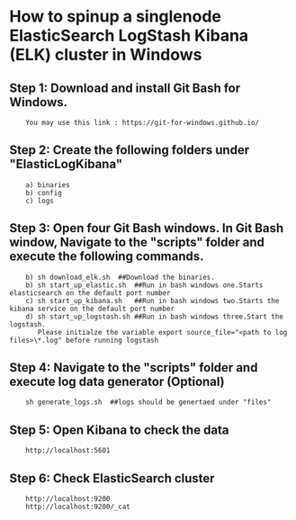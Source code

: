 # How to spinup a singlenode ElasticSearch LogStash Kibana (ELK) cluster in Windows

## Step 1: Download and install Git Bash for Windows.
		You may use this link : https://git-for-windows.github.io/

## Step 2: Create the following folders under "ElasticLogKibana"
		
		a) binaries
		b) config
		c) logs 		

## Step 3: Open four Git Bash windows. In Git Bash window, Navigate to the "scripts" folder and execute the following commands.

		b) sh download_elk.sh  ##Download the binaries.
		b) sh start_up_elastic.sh  ##Run in bash windows one.Starts elasticsearch on the default port number
		c) sh start_up_kibana.sh   ##Run in bash windows two.Starts the kibana service on the default port number
		d) sh start_up_logstash.sh ##Run in bash windows three.Start the logstash. 
		   Please initialze the variable export source_file="<path to log files>\*.log" before running logstash



## Step 4: Navigate to the "scripts" folder and execute log data generator (Optional)
		sh generate_logs.sh  ##logs should be genertaed under "files"


## Step 5: Open Kibana to check the data
		http://localhost:5601

## Step 6: Check ElasticSearch cluster
		http://localhost:9200
		http://localhost:9200/_cat